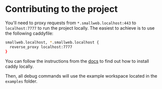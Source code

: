 # Contributing to the project

You'll need to proxy requests from `*.smallweb.localhost:443` to `localhost:7777` to run the project locally. The easiest to achieve is to use the following caddyfile:

```sh
smallweb.localhost, *.smallweb.localhost {
  reverse_proxy localhost:7777
}
```

You can follow the instructions from the [docs](https://www.smallweb.run/docs/hosting/local/) to find out how to install caddy locally.

Then, all debug commands will use the example workspace located in the `examples` folder.

